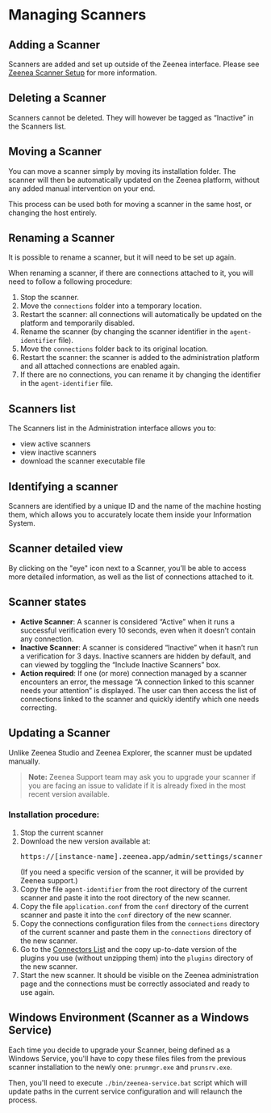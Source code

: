 # Managing Scanners

## Adding a Scanner

Scanners are added and set up outside of the Zeenea interface. Please see [Zeenea Scanner Setup](../Scanners/zeenea-scanner-setup.md) for more information.

## Deleting a Scanner

Scanners cannot be deleted. They will however be tagged as “Inactive” in the Scanners list. 

## Moving a Scanner

You can move a scanner simply by moving its installation folder. The scanner will then be automatically updated on the Zeenea platform, without any added manual intervention on your end. 

This process can be used both for moving a scanner in the same host, or changing the host entirely.   

## Renaming a Scanner

It is possible to rename a scanner, but it will need to be set up again. 

When renaming a scanner, if there are connections attached to it, you will need to follow a following procedure: 

1. Stop the scanner.
2. Move the `connections` folder into a temporary location.
3. Restart the scanner: all connections will automatically be updated on the platform and temporarily disabled.
4. Rename the scanner (by changing the scanner identifier in the `agent-identifier` file).
5. Move the `connections` folder back to its original location.
6. Restart the scanner: the scanner is added to the administration platform and all attached connections are enabled again.
7. If there are no connections, you can rename it by changing the identifier in the `agent-identifier` file.

## Scanners list

The Scanners list in the Administration interface allows you to: 

* view active scanners
* view inactive scanners
* download the scanner executable file

## Identifying a scanner

Scanners are identified by a unique ID and the name of the machine hosting them, which allows you to accurately locate them inside your Information System.  

## Scanner detailed view

By clicking on the "eye" icon next to a Scanner, you’ll be able to access more detailed information, as well as the list of connections attached to it. 

## Scanner states

* **Active Scanner**: A scanner is considered “Active” when it runs a successful verification every 10 seconds, even when it doesn’t contain any connection.
* **Inactive Scanner**: A scanner is considered “Inactive” when it hasn’t run a verification for 3 days. Inactive scanners are hidden by default, and can viewed by toggling the “Include Inactive Scanners” box.
* **Action required**: If one (or more) connection managed by a scanner encounters an error, the message “A connection linked to this scanner needs your attention” is displayed. The user can then access the list of connections linked to the scanner and quickly identify which one needs correcting. 

## Updating a Scanner

Unlike Zeenea Studio and Zeenea Explorer, the scanner must be updated manually.

> **Note:** Zeenea Support team may ask you to upgrade your scanner if you are facing an issue to validate if it is already fixed in the most recent version available.

### Installation procedure: 

1. Stop the current scanner
2. Download the new version available at: <pre>https://<font className="codeHighlight">[instance-name]</font>.zeenea.app/admin/settings/scanners</pre> (If you need a specific version of the scanner, it will be provided by Zeenea support.)
4. Copy the file `agent-identifier` from the root directory of the current scanner and paste it into the root directory of the new scanner.
5. Copy the file `application.conf` from the `conf` directory of the current scanner and paste it into the `conf` directory of the new scanner.
6. Copy the connections configuration files from the `connections` directory of the current scanner and paste them in the `connections` directory of the new scanner.
7. Go to the [Connectors List](../Connectors/zeenea-connectors-list.md) and the copy up-to-date version of the plugins you use (without unzipping them) into the `plugins` directory of the new scanner.
8. Start the new scanner. It should be visible on the Zeenea administration page and the connections must be correctly associated and ready to use again.

## Windows Environment (Scanner as a Windows Service)

Each time you decide to upgrade your Scanner, being defined as a Windows Service, you'll have to copy these files files from the previous scanner installation to the newly one: `prunmgr.exe` and `prunsrv.exe`.

Then, you'll need to execute `./bin/zeenea-service.bat` script which will update paths in the current service configuration and will relaunch the process.